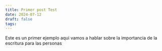 ```yaml
---
title: Primer post Test
date: 2024-07-12
draft: false
tags:
---
```

Este es un primer ejemplo
aqui vamos a hablar sobre la importancia de la escritura para las personas